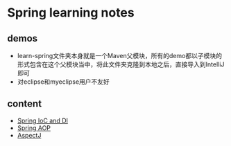 # Spring learning notes

## demos
- learn-spring文件夹本身就是一个Maven父模块，所有的demo都以子模块的形式包含在这个父模块当中，将此文件夹克隆到本地之后，直接导入到IntelliJ即可
- 对eclipse和myeclipse用户不友好

## content
- [Spring IoC and DI](./learn-spring/doc/learn-spring-IoC_DI.md)
- [Spring AOP](./learn-spring/doc/learn-spring-AOP.md)
- [AspectJ](./learn-spring/doc/learn-spring-AspectJ.md)
